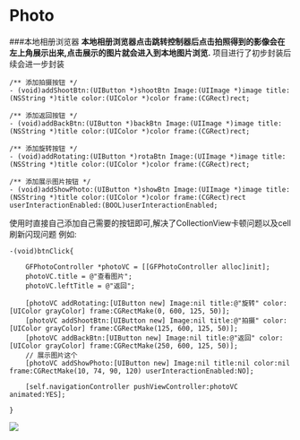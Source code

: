 # Photo
###本地相册浏览器
**本地相册浏览器点击跳转控制器后点击拍照得到的影像会在左上角展示出来,点击展示的图片就会进入到本地图片浏览.**
项目进行了初步封装后续会进一步封装
```
/** 添加拍摄按钮 */
- (void)addShootBtn:(UIButton *)shootBtn Image:(UIImage *)image title:(NSString *)title color:(UIColor *)color frame:(CGRect)rect;

/** 添加返回按钮 */
- (void)addBackBtn:(UIButton *)backBtn Image:(UIImage *)image title:(NSString *)title color:(UIColor *)color frame:(CGRect)rect;

/** 添加旋转按钮 */
- (void)addRotating:(UIButton *)rotaBtn Image:(UIImage *)image title:(NSString *)title color:(UIColor *)color frame:(CGRect)rect;

/** 添加展示图片按钮 */
- (void)addShowPhoto:(UIButton *)showBtn Image:(UIImage *)image title:(NSString *)title color:(UIColor *)color frame:(CGRect)rect userInteractionEnabled:(BOOL)userInteractionEnabled;
```
使用时直接自己添加自己需要的按钮即可,解决了CollectionView卡顿问题以及cell 刷新闪现问题
例如:
```
-(void)btnClick{
    
    GFPhotoController *photoVC = [[GFPhotoController alloc]init];
    photoVC.title = @"查看图片";
    photoVC.leftTitle = @"返回";
    
    [photoVC addRotating:[UIButton new] Image:nil title:@"旋转" color:[UIColor grayColor] frame:CGRectMake(0, 600, 125, 50)];
    [photoVC addShootBtn:[UIButton new] Image:nil title:@"拍摄" color:[UIColor grayColor] frame:CGRectMake(125, 600, 125, 50)];
    [photoVC addBackBtn:[UIButton new] Image:nil title:@"返回" color:[UIColor grayColor] frame:CGRectMake(250, 600, 125, 50)];
    // 展示图片这个
    [photoVC addShowPhoto:[UIButton new] Image:nil title:nil color:nil frame:CGRectMake(10, 74, 90, 120) userInteractionEnabled:NO];

    [self.navigationController pushViewController:photoVC animated:YES];

}
```
![](http://upload-images.jianshu.io/upload_images/1519934-90c3d0b4828ce1b2.gif?imageMogr2/auto-orient/strip)<br>

